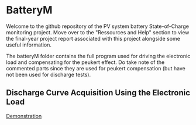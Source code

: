 # BatteryM
Welcome to the github repository of the PV system battery State-of-Charge monitoring project.
Move over to the "Ressources and Help" section to view the final-year project report associated with this project alongside some useful information.

The batteryM folder contains the full program used for driving the electronic load and compensating for the peukert effect. Do take note of the 
commented parts since they are used for peukert compensation (but have not been used for discharge tests).

## Discharge Curve Acquisition Using the Electronic Load
[Demonstration](https://www.linkedin.com/posts/azinedine_final-year-bachelors-project-showcase-activity-6951654952251383808-sywo?utm_source=share&utm_medium=member_desktop)
